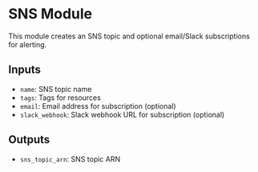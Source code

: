 # SNS Module

This module creates an SNS topic and optional email/Slack subscriptions for alerting.

## Inputs
- `name`: SNS topic name
- `tags`: Tags for resources
- `email`: Email address for subscription (optional)
- `slack_webhook`: Slack webhook URL for subscription (optional)

## Outputs
- `sns_topic_arn`: SNS topic ARN
